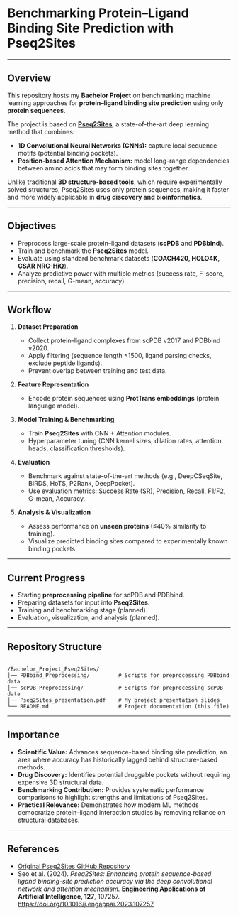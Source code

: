 
# Benchmarking Protein–Ligand Binding Site Prediction with Pseq2Sites

---

## Overview
This repository hosts my **Bachelor Project** on benchmarking machine learning approaches for **protein–ligand binding site prediction** using only **protein sequences**.

The project is based on [**Pseq2Sites**](https://github.com/Blue1993/Pseq2Sites), a state-of-the-art deep learning method that combines:
- **1D Convolutional Neural Networks (CNNs):** capture local sequence motifs (potential binding pockets).
- **Position-based Attention Mechanism:** model long-range dependencies between amino acids that may form binding sites together.

Unlike traditional **3D structure-based tools**, which require experimentally solved structures, Pseq2Sites uses only protein sequences, making it faster and more widely applicable in **drug discovery and bioinformatics**.

---

## Objectives
- Preprocess large-scale protein–ligand datasets (**scPDB** and **PDBbind**).
- Train and benchmark the **Pseq2Sites** model.
- Evaluate using standard benchmark datasets (**COACH420, HOLO4K, CSAR NRC-HiQ**).
- Analyze predictive power with multiple metrics (success rate, F-score, precision, recall, G-mean, accuracy).

---

## Workflow
1. **Dataset Preparation**  
   - Collect protein–ligand complexes from scPDB v2017 and PDBbind v2020.  
   - Apply filtering (sequence length ≤1500, ligand parsing checks, exclude peptide ligands).  
   - Prevent overlap between training and test data.  

2. **Feature Representation**  
   - Encode protein sequences using **ProtTrans embeddings** (protein language model).  

3. **Model Training & Benchmarking**  
   - Train **Pseq2Sites** with CNN + Attention modules.  
   - Hyperparameter tuning (CNN kernel sizes, dilation rates, attention heads, classification thresholds).  

4. **Evaluation**  
   - Benchmark against state-of-the-art methods (e.g., DeepCSeqSite, BiRDS, HoTS, P2Rank, DeepPocket).  
   - Use evaluation metrics: Success Rate (SR), Precision, Recall, F1/F2, G-mean, Accuracy.  

5. **Analysis & Visualization**  
   - Assess performance on **unseen proteins** (≤40% similarity to training).  
   - Visualize predicted binding sites compared to experimentally known binding pockets.  

---

## Current Progress 
- Starting **preprocessing pipeline** for scPDB and PDBbind.  
- Preparing datasets for input into **Pseq2Sites**.  
- Training and benchmarking stage (planned).  
- Evaluation, visualization, and analysis (planned).  

---

## Repository Structure
```

/Bachelor_Project_Pseq2Sites/
│── PDBbind_Preprocessing/         # Scripts for preprocessing PDBbind data
│── scPDB_Preprocessing/           # Scripts for preprocessing scPDB data
│── Pseq2Sites_presentation.pdf    # My project presentation slides
└── README.md                      # Project documentation (this file)

```

---

## Importance
- **Scientific Value:** Advances sequence-based binding site prediction, an area where accuracy has historically lagged behind structure-based methods.  
- **Drug Discovery:** Identifies potential druggable pockets without requiring expensive 3D structural data.  
- **Benchmarking Contribution:** Provides systematic performance comparisons to highlight strengths and limitations of Pseq2Sites.  
- **Practical Relevance:** Demonstrates how modern ML methods democratize protein–ligand interaction studies by removing reliance on structural databases.  

---

## References
- [Original Pseq2Sites GitHub Repository](https://github.com/Blue1993/Pseq2Sites)  
- Seo et al. (2024). *Pseq2Sites: Enhancing protein sequence-based ligand binding-site prediction accuracy via the deep convolutional network and attention mechanism.* **Engineering Applications of Artificial Intelligence, 127**, 107257. https://doi.org/10.1016/j.engappai.2023.107257  

